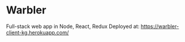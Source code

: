# Warbler
Full-stack web app in Node, React, Redux
Deployed at: https://warbler-client-kg.herokuapp.com/
